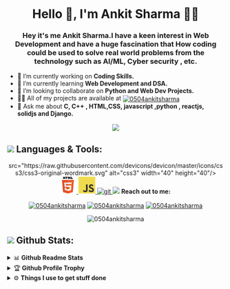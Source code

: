 
<h1 align="center">Hello 👋, I'm Ankit Sharma 🎯️🚀️</h1>
<h3 align="center">Hey it's me Ankit Sharma.I have a keen interest in Web Development and have a huge fascination that How coding could be used to solve real world problems from the technology such as AI/ML, Cyber security , etc.</h3>

- 🔭 I’m currently working on **Coding Skills.**
- 🌱 I’m currently learning **Web Development and DSA.**
- 👯 I’m looking to collaborate on **Python and Web Dev Projects.**
- 👨‍💻 All of my projects are available at <a href="https://github.com/0504ankitsharma?tab=repositories" target="blank"><img align="center" src="https://raw.githubusercontent.com/rahuldkjain/github-profile-readme-generator/master/src/images/icons/Social/github.svg" alt="0504ankitsharma" height="30" width="40" /></a>
- 💬 Ask me about **C, C++ , HTML,CSS, javascript ,python , reactjs, solidjs and Django.**

<p align="center">
   <img align="center" src="https://github-readme-streak-stats.herokuapp.com/?user=0504ankitsharma&theme=radical&hide_border=true"/>
</p>

## <img src="https://media.giphy.com/media/j2pOGeGYKe2xCCKwfi/giphy.gif" width="40"> **Languages & Tools:**

<p align="center"> 
src="https://raw.githubusercontent.com/devicons/devicon/master/icons/css3/css3-original-wordmark.svg" alt="css3" width="40" height="40"/> </a> </a> <a href="https://www.w3.org/html/" target="_blank"> <img src="https://raw.githubusercontent.com/devicons/devicon/master/icons/html5/html5-original-wordmark.svg" alt="html5" width="40" height="40"/> </a><a href="https://developer.mozilla.org/en-US/docs/Web/JavaScript" target="_blank"> <img src="https://raw.githubusercontent.com/devicons/devicon/master/icons/javascript/javascript-original.svg" alt="javascript" width="40" height="40"/> </a> 	<a href="https://www.linux.org/" target="_blank"> <img 
src="https://cdn.jsdelivr.net/gh/devicons/devicon/icons/git/git-original.svg" alt="git" width="40" height="40"/> </a><a <a 

## <img src="https://media.giphy.com/media/LnQjpWaON8nhr21vNW/giphy.gif" width="40"> **Reach out to me:** ️

<p align="center">
<a href="https://linkedin.com/in/0504ankitsharma" target="_blank"><img align="center" src="https://img.shields.io/badge/-LinkedIn-0e76a8?style=flat-square&logo=Linkedin&logoColor=white" alt="0504ankitsharma" /></a>
<a href="ankitsharma.vercel.app" target="_blank"><img align="center" src="https://img.shields.io/badge/Website-3b5998?style=flat-square&logo=google-chrome&logoColor=white" alt="0504ankitsharma" /></a>
<a href="mailto: 0504ankitsharma@gmail.com" target="_blank"><img align="center" src="https://img.shields.io/badge/-Gmail-EA4335?style=flat-square&logo=Gmail&logoColor=white" alt="0504ankitsharma" /></a>
<p align="center"> <img src="https://komarev.com/ghpvc/?username=0504ankitsharma&label=Visitors&color=0088cc&style=flat-square" alt="0504ankitsharma" /> </p>

## <img src="https://media.giphy.com/media/ZCN6F3FAkwsyOGU2RS/giphy.gif" width="40"> **Github Stats:**

<details>
  <summary>📊 <b>Github Readme Stats</b></summary>
 <br />
 <p align="center">
  <a href="https://github.com/0504ankitsharma">
   <img width="430" align="center" src="https://github-readme-stats.vercel.app/api?username=0504ankitsharma&show_icons=true&theme=radical&count_private=true">
  </a>
  <a href="https://github.com/0504ankitsharma/github-readme-stats">
    <img align="center" src="https://github-readme-stats.anuraghazra1.vercel.app/api/top-langs/?username=0504ankitsharma&layout=compact&theme=radical&langs_count=6" />
  </a>
 </p>
</details>

<details>
 <summary>🏆 <b>Github Profile Trophy</b></summary>
 <br />
 <p align="center">
  <a href="https://github.com/ryo-ma/github-profile-trophy">
   <img src="https://github-profile-trophy.vercel.app/?username=0504ankitsharma&column=8&theme=darkhub"/>
  </a>
 </p>
</details>


<details>
  <br />
  <summary>⚙️ <b> Things I use to get stuff done</b></summary>
  	<ul>
		<li><b>OS:</b> Windows 10 </li>
  	   <li><b>Browser: </b> Microsoft Edge Web Browser</li>
	     <li><b>Code Editor:</b> VSCode - The best editor out there.</li>
	     <li><b>To Stay Updated:</b> Linkedin </li>
	    <br />
	</ul>
</details>

